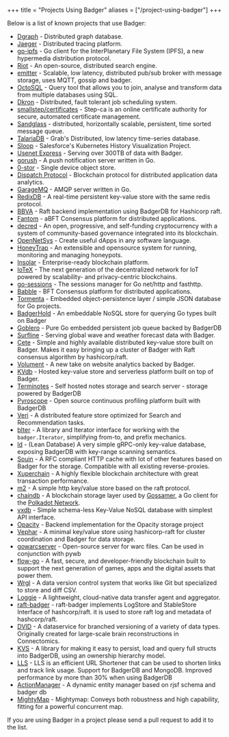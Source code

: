 +++
title = "Projects Using Badger"
aliases = ["/project-using-badger"]
+++

Below is a list of known projects that use Badger:

- [Dgraph](https://github.com/dgraph-io/dgraph) - Distributed graph database.
- [Jaeger](https://github.com/jaegertracing/jaeger) - Distributed tracing platform.
- [go-ipfs](https://github.com/ipfs/go-ipfs) - Go client for the InterPlanetary File System (IPFS),
  a new hypermedia distribution protocol.
- [Riot](https://github.com/go-ego/riot) - An open-source, distributed search engine.
- [emitter](https://github.com/emitter-io/emitter) - Scalable, low latency, distributed pub/sub
  broker with message storage, uses MQTT, gossip and badger.
- [OctoSQL](https://github.com/cube2222/octosql) - Query tool that allows you to join, analyse and
  transform data from multiple databases using SQL.
- [Dkron](https://dkron.io/) - Distributed, fault tolerant job scheduling system.
- [smallstep/certificates](https://github.com/smallstep/certificates) - Step-ca is an online
  certificate authority for secure, automated certificate management.
- [Sandglass](https://github.com/celrenheit/sandglass) - distributed, horizontally scalable,
  persistent, time sorted message queue.
- [TalariaDB](https://github.com/grab/talaria) - Grab's Distributed, low latency time-series
  database.
- [Sloop](https://github.com/salesforce/sloop) - Salesforce's Kubernetes History Visualization
  Project.
- [Usenet Express](https://usenetexpress.com/) - Serving over 300TB of data with Badger.
- [gorush](https://github.com/appleboy/gorush) - A push notification server written in Go.
- [0-stor](https://github.com/zero-os/0-stor) - Single device object store.
- [Dispatch Protocol](https://github.com/dispatchlabs/disgo) - Blockchain protocol for distributed
  application data analytics.
- [GarageMQ](https://github.com/valinurovam/garagemq) - AMQP server written in Go.
- [RedixDB](https://alash3al.github.io/redix/) - A real-time persistent key-value store with the
  same redis protocol.
- [BBVA](https://github.com/BBVA/raft-badger) - Raft backend implementation using BadgerDB for
  Hashicorp raft.
- [Fantom](https://github.com/Fantom-foundation/go-lachesis) - aBFT Consensus platform for
  distributed applications.
- [decred](https://github.com/decred/dcrdata) - An open, progressive, and self-funding
  cryptocurrency with a system of community-based governance integrated into its blockchain.
- [OpenNetSys](https://github.com/opennetsys/c3-go) - Create useful dApps in any software language.
- [HoneyTrap](https://github.com/honeytrap/honeytrap) - An extensible and opensource system for
  running, monitoring and managing honeypots.
- [Insolar](https://github.com/insolar/insolar) - Enterprise-ready blockchain platform.
- [IoTeX](https://github.com/iotexproject/iotex-core) - The next generation of the decentralized
  network for IoT powered by scalability- and privacy-centric blockchains.
- [go-sessions](https://github.com/kataras/go-sessions) - The sessions manager for Go net/http and
  fasthttp.
- [Babble](https://github.com/mosaicnetworks/babble) - BFT Consensus platform for distributed
  applications.
- [Tormenta](https://github.com/jpincas/tormenta) - Embedded object-persistence layer / simple JSON
  database for Go projects.
- [BadgerHold](https://github.com/timshannon/badgerhold) - An embeddable NoSQL store for querying Go
  types built on Badger
- [Goblero](https://github.com/didil/goblero) - Pure Go embedded persistent job queue backed by
  BadgerDB
- [Surfline](https://www.surfline.com) - Serving global wave and weather forecast data with Badger.
- [Cete](https://github.com/mosuka/cete) - Simple and highly available distributed key-value store
  built on Badger. Makes it easy bringing up a cluster of Badger with Raft consensus algorithm by
  hashicorp/raft.
- [Volument](https://volument.com/) - A new take on website analytics backed by Badger.
- [KVdb](https://kvdb.io/) - Hosted key-value store and serverless platform built on top of Badger.
- [Terminotes](https://gitlab.com/asad-awadia/terminotes) - Self hosted notes storage and search
  server - storage powered by BadgerDB
- [Pyroscope](https://github.com/pyroscope-io/pyroscope) - Open source continuous profiling platform
  built with BadgerDB
- [Veri](https://github.com/bgokden/veri) - A distributed feature store optimized for Search and
  Recommendation tasks.
- [bIter](https://github.com/MikkelHJuul/bIter) - A library and Iterator interface for working with
  the `badger.Iterator`, simplifying from-to, and prefix mechanics.
- [ld](https://github.com/MikkelHJuul/ld) - (Lean Database) A very simple gRPC-only key-value
  database, exposing BadgerDB with key-range scanning semantics.
- [Souin](https://github.com/darkweak/Souin) - A RFC compliant HTTP cache with lot of other features
  based on Badger for the storage. Compatible with all existing reverse-proxies.
- [Xuperchain](https://github.com/xuperchain/xupercore) - A highly flexible blockchain architecture
  with great transaction performance.
- [m2](https://github.com/qichengzx/m2) - A simple http key/value store based on the raft protocol.
- [chaindb](https://github.com/ChainSafe/chaindb) - A blockchain storage layer used by
  [Gossamer](https://chainsafe.github.io/gossamer/), a Go client for the
  [Polkadot Network](https://polkadot.network/).
- [vxdb](https://github.com/vitalvas/vxdb) - Simple schema-less Key-Value NoSQL database with
  simplest API interface.
- [Opacity](https://github.com/opacity/storage-node) - Backend implementation for the Opacity
  storage project
- [Vephar](https://github.com/vaccovecrana/vephar) - A minimal key/value store using hashicorp-raft
  for cluster coordination and Badger for data storage.
- [gowarcserver](https://github.com/nlnwa/gowarcserver) - Open-source server for warc files. Can be
  used in conjunction with pywb
- [flow-go](https://github.com/onflow/flow-go) - A fast, secure, and developer-friendly blockchain
  built to support the next generation of games, apps and the digital assets that power them.
- [Wrgl](https://www.wrgl.co) - A data version control system that works like Git but specialized to
  store and diff CSV.
- [Loggie](https://github.com/loggie-io/loggie) - A lightweight, cloud-native data transfer agent
  and aggregator.
- [raft-badger](https://github.com/rfyiamcool/raft-badger) - raft-badger implements LogStore and
  StableStore Interface of hashcorp/raft. it is used to store raft log and metadata of
  hashcorp/raft.
- [DVID](https://github.com/janelia-flyem/dvid) - A dataservice for branched versioning of a variety
  of data types. Originally created for large-scale brain reconstructions in Connectomics.
- [KVS](https://github.com/tauraamui/kvs) - A library for making it easy to persist, load and query
  full structs into BadgerDB, using an ownership hierarchy model.
- [LLS](https://github.com/Boc-chi-no/LLS) - LLS is an efficient URL Shortener that can be used to
  shorten links and track link usage. Support for BadgerDB and MongoDB. Improved performance by more
  than 30% when using BadgerDB
- [ActionManager](https://mftlabs.io/actionmanager) - A dynamic entity manager based on rjsf schema
  and badger db
- [MightyMap](https://github.com/thisisdevelopment/mightymap) - Mightymap: Conveys both robustness
  and high capability, fitting for a powerful concurrent map.

If you are using Badger in a project please send a pull request to add it to the list.
